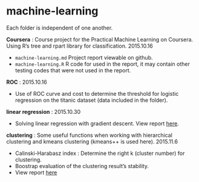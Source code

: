 # machine-learning

Each folder is independent of one another.

**Coursera** : Course project for the Practical Machine Learning on Coursera. Using R’s tree and rpart library for classification. 2015.10.16

- `machine-learning.md` Project report viewable on github.
- `machine-learning.R` R code for used in the report, it may contain other testing codes that were not used in the report.

**ROC** : 2015.10.16

- Use of ROC curve and cost to determine the threshold for logistic regression on the titanic dataset (data included in the folder).

**linear regression** : 2015.10.30

- Solving linear regression with gradient descent. View report [here](http://ethen8181.github.io/machine-learning/linear%20regression/linear_regession_1.html).

**clustering** : Some useful functions when working with hierarchical clustering and kmeans clustering (kmeans++ is used here). 2015.11.6

- Calinski-Harabasz index : Determine the right k (cluster number) for clustering.
- Boostrap evaluation of the clustering result’s stability.
- View report [here](http://ethen8181.github.io/machine-learning/clustering/clustering.html)
